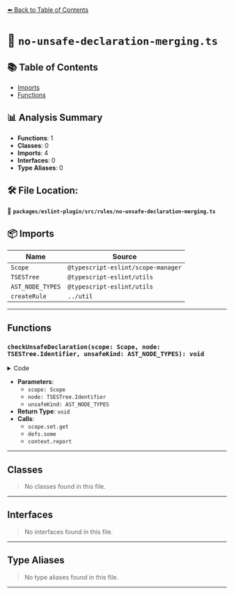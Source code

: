 [⬅️ Back to Table of Contents](../../../../index.md)

# 📄 `no-unsafe-declaration-merging.ts`

## 📚 Table of Contents

- [Imports](#imports)
- [Functions](#functions)

## 📊 Analysis Summary

- **Functions**: 1
- **Classes**: 0
- **Imports**: 4
- **Interfaces**: 0
- **Type Aliases**: 0

## 🛠️ File Location:
📂 **`packages/eslint-plugin/src/rules/no-unsafe-declaration-merging.ts`**

## 📦 Imports

| Name | Source |
|------|--------|
| `Scope` | `@typescript-eslint/scope-manager` |
| `TSESTree` | `@typescript-eslint/utils` |
| `AST_NODE_TYPES` | `@typescript-eslint/utils` |
| `createRule` | `../util` |


---

## Functions

### `checkUnsafeDeclaration(scope: Scope, node: TSESTree.Identifier, unsafeKind: AST_NODE_TYPES): void`

<details><summary>Code</summary>

```ts
function checkUnsafeDeclaration(
      scope: Scope,
      node: TSESTree.Identifier,
      unsafeKind: AST_NODE_TYPES,
    ): void {
      const variable = scope.set.get(node.name);
      if (!variable) {
        return;
      }

      const defs = variable.defs;
      if (defs.length <= 1) {
        return;
      }

      if (defs.some(def => def.node.type === unsafeKind)) {
        context.report({
          node,
          messageId: 'unsafeMerging',
        });
      }
    }
```
</details>

- **Parameters**:
  - `scope: Scope`
  - `node: TSESTree.Identifier`
  - `unsafeKind: AST_NODE_TYPES`
- **Return Type**: `void`
- **Calls**:
  - `scope.set.get`
  - `defs.some`
  - `context.report`

---

## Classes

> No classes found in this file.


---

## Interfaces

> No interfaces found in this file.


---

## Type Aliases

> No type aliases found in this file.


---